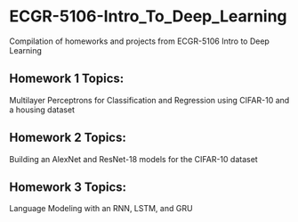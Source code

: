 # ECGR-5106-Intro_To_Deep_Learning
Compilation of homeworks and projects from ECGR-5106 Intro to Deep Learning

## Homework 1 Topics:
Multilayer Perceptrons for Classification and Regression using CIFAR-10 and a housing dataset

## Homework 2 Topics:
Building an AlexNet and ResNet-18 models for the CIFAR-10 dataset

## Homework 3 Topics:
Language Modeling with an RNN, LSTM, and GRU
